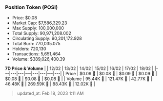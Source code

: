 
  ### Position Token (POSI)
  - Price: $0.08
  - Market Cap: $7,586,329.23
  - Max Supply: 100,000,000
  - Total Supply: 90,971,208.002
  - Circulating Supply: 90,201,172.928
  - Total Burn: 770,035.075
  - Holders: 720,130
  - Transactions: 5,651,464
  - Volume: $389,026,400.39

  **7D Price & Volume**
  | | 12&#x2F;02 | 13&#x2F;02 | 14&#x2F;02 | 15&#x2F;02 | 16&#x2F;02 | 17&#x2F;02 | 18&#x2F;02 |
  |---|---|---|---|---|---|---|---|
  | Price | $0.09 🚀 | $0.08 🔻 | $0.09 🚀 | $0.09 🚀 | $0.08 🔻 | $0.08 🚀 | $0.08 🚀 |
  | Volume | 95.44K 🚀 | 121.47K 🚀 | 42.77K 🔻 | 46.48K 🚀 | 269.59K 🚀 | 88.43K 🔻 | 12.02K 🔻 |

  > updated_at: Feb 18, 2023 1:11 AM
